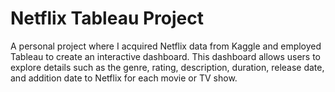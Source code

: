 # Netflix Tableau Project

A personal project where I acquired Netflix data from Kaggle and employed Tableau to create an interactive dashboard. This dashboard allows users to explore details such as the genre, rating, description, duration, release date, and addition date to Netflix for each movie or TV show.
